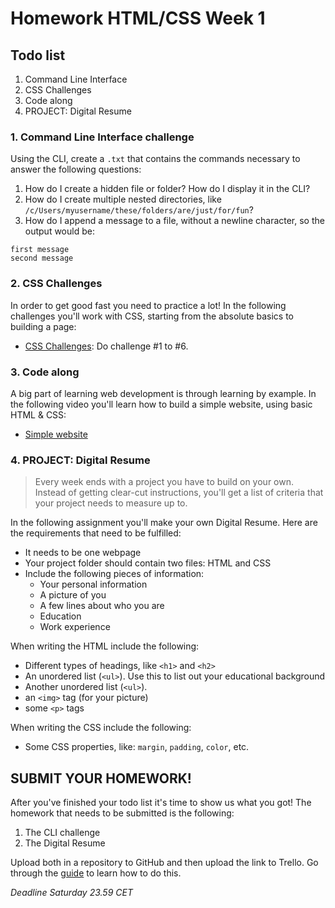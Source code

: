 # Homework HTML/CSS Week 1

## Todo list

1. Command Line Interface
2. CSS Challenges
3. Code along
4. PROJECT: Digital Resume

### 1. Command Line Interface challenge

Using the CLI, create a `.txt` that contains the commands necessary to answer the following questions:

1. How do I create a hidden file or folder? How do I display it in the CLI?
2. How do I create multiple nested directories, like `/c/Users/myusername/these/folders/are/just/for/fun`?
3. How do I append a message to a file, without a newline character, so the output would be:

```
first message
second message
```

### 2. CSS Challenges

In order to get good fast you need to practice a lot! In the following challenges you'll work with CSS, starting from the absolute basics to building a page:

-   [CSS Challenges](https://en.wikiversity.org/wiki/Web_Design/CSS_challenges): Do challenge #1 to #6.

### 3. Code along

A big part of learning web development is through learning by example. In the following video you'll learn how to build a simple website, using basic HTML & CSS:

-   [Simple website](https://www.youtube.com/watch?v=pOwLCTkypUs)

### 4. PROJECT: Digital Resume

> Every week ends with a project you have to build on your own. Instead of getting clear-cut instructions, you'll get a list of criteria that your project needs to measure up to.

In the following assignment you'll make your own Digital Resume. Here are the requirements that need to be fulfilled:

-   It needs to be one webpage
-   Your project folder should contain two files: HTML and CSS
-   Include the following pieces of information:
    -   Your personal information
    -   A picture of you
    -   A few lines about who you are
    -   Education
    -   Work experience

When writing the HTML include the following:

-   Different types of headings, like `<h1>` and `<h2>`
-   An unordered list (`<ul>`). Use this to list out your educational background
-   Another unordered list (`<ul>`).
-   an `<img>` tag (for your picture)
-   some `<p>` tags

When writing the CSS include the following:

-   Some CSS properties, like: `margin`, `padding`, `color`, etc.

## SUBMIT YOUR HOMEWORK!

After you've finished your todo list it's time to show us what you got! The homework that needs to be submitted is the following:

1. The CLI challenge
2. The Digital Resume

Upload both in a repository to GitHub and then upload the link to Trello. Go through the [guide](../hand-in-homework-guide.md) to learn how to do this.

_Deadline Saturday 23.59 CET_
